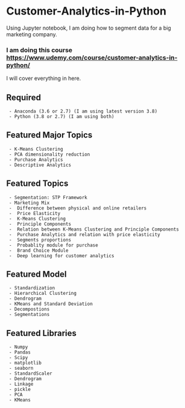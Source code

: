 # Customer-Analytics-in-Python
Using Jupyter notebook, I am doing how to segment data for a big marketing company.

### I am doing this course https://www.udemy.com/course/customer-analytics-in-python/

I will cover everything in here.

## Required 
     - Anaconda (3.6 or 2.7) (I am using latest version 3.8)
     - Python (3.8 or 2.7) (I am using both)

## Featured Major Topics
     - K-Means Clustering
     - PCA dimensionality reduction
     - Purchase Analytics
     - Descriptive Analytics

## Featured Topics
     
     - Segmentation: STP Framework
     - Marketing Mix
     -  Difference between physical and online retailers
     -  Price Elasticity
     -  K-Means Clustering
     -  Principle Components
     -  Relation between K-Means Clustering and Principle Components
     -  Purchase Analytics and relation with price elasticity
     -  Segments proportions
     -  Probablity module for purchase
     -  Brand Choice Module
     -  Deep learning for customer analytics

## Featured Model
     - Standardization
     - Hierarchical Clustering
     - Dendrogram
     - KMeans and Standard Deviation
     - Decompostions
     - Segmentations

## Featured Libraries
     - Numpy
     - Pandas
     - Scipy
     - matplotlib
     - seaborn
     - StandardScaler
     - Dendrogram
     - Linkage
     - pickle
     - PCA
     - KMeans
